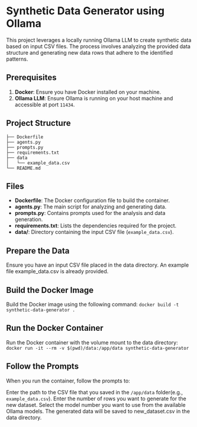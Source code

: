 # Synthetic Data Generator using Ollama

This project leverages a locally running Ollama LLM to create synthetic data based on input CSV files. The process involves analyzing the provided data structure and generating new data rows that adhere to the identified patterns.

## Prerequisites

1. **Docker**: Ensure you have Docker installed on your machine.
2. **Ollama LLM**: Ensure Ollama is running on your host machine and accessible at port `11434`.

## Project Structure
```.
├── Dockerfile
├── agents.py
├── prompts.py
├── requirements.txt
├── data
│   └── example_data.csv
└── README.md
```

## Files

- **Dockerfile**: The Docker configuration file to build the container.
- **agents.py**: The main script for analyzing and generating data.
- **prompts.py**: Contains prompts used for the analysis and data generation.
- **requirements.txt**: Lists the dependencies required for the project.
- **data/**: Directory containing the input CSV file (`example_data.csv`).

## Prepare the Data
Ensure you have an input CSV file placed in the data directory. An example file example_data.csv is already provided.

## Build the Docker Image
Build the Docker image using the following command:
``
docker build -t synthetic-data-generator .
``
## Run the Docker Container
Run the Docker container with the volume mount to the data directory:
``
docker run -it --rm -v $(pwd)/data:/app/data synthetic-data-generator
``
## Follow the Prompts
When you run the container, follow the prompts to:

Enter the path to the CSV file that you saved in the `/app/data` folder(e.g., `example_data.csv`).
Enter the number of rows you want to generate for the new dataset.
Select the model number you want to use from the available Ollama models.
The generated data will be saved to new_dataset.csv in the data directory.
